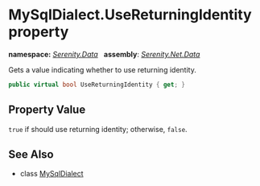 # MySqlDialect.UseReturningIdentity property
**namespace:** *[Serenity.Data](../../README.md#serenity.data-namespace)*   **assembly**: *[Serenity.Net.Data](../../README.md)*

Gets a value indicating whether to use returning identity.

```csharp
public virtual bool UseReturningIdentity { get; }
```

## Property Value

`true` if should use returning identity; otherwise, `false`.

## See Also

* class [MySqlDialect](../MySqlDialect.md)